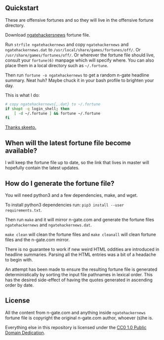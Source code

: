 ## Quickstart

These are offensive fortunes and so they will live in the offensive fortune directory.

Download [ngatehackersnews](https://raw.githubusercontent.com/nnathan/ngatefortune/master/ngatehackernews) fortune file.

Run `strfile ngatehackernews` and copy `ngatehackernews` and `ngatehackernews.dat` to `/usr/local/share/games/fortunes/off/`.  Or `/usr/share/games/fortunes/off/`. Or wherever the fortune file should live, consult your `fortune(6)` manpage which will specify where. You can also place them in a local directory such as `~/.fortune`.

Then run `fortune -o ngatehackernews` to get a random n-gate headline summary. Neat huh? Maybe chuck it in your bash profile to brighten your day.

This is what I do:

```bash
# copy ngatehackernews{,.dat} to ~/.fortune
if shopt -q login_shell; then
    [ -d ~/.fortune ] && fortune ~/.fortune
fi
```

[Thanks skeeto.](https://nullprogram.com/blog/2016/12/01/)

## When will the latest fortune file become available?

I will keep the fortune file up to date, so the link that lives in master will hopefully contain the latest updates.

## How do I generate the fortune file?

You will need python3 and a few dependencies, make, and wget.

To install python3 dependencies run: `pip3 install --user requirements.txt`.

Then run `make` and it will mirror n-gate.com and generate the fortune files `ngatehackernews` and `ngatehackernews.dat`.

`make clean` will clean the fortune files and `make cleanall` will clean fortune files and the n-gate.com mirror.

There is no guarantee to work if new weird HTML oddities are introduced in headline summaries. Parsing all the HTML entries was a bit of a headache to begin with.

An attempt has been made to ensure the resulting fortune file is generated deterministically by sorting the input file pathnames in lexical order. This has the desired side-effect of having the quotes generated in ascending order by date.

## License

All the content from n-gate.com and anything inside `ngatehackernews` fortune file is copyright the original n-gate.com author, whoever (s)he is.

Everything else in this repository is licensed under the [CC0 1.0 Public Domain Dedication](https://creativecommons.org/publicdomain/zero/1.0/).
